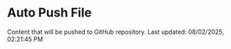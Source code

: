 # Auto Push File

Content that will be pushed to GitHub repository.
Last updated: 08/02/2025, 02:21:45 PM
